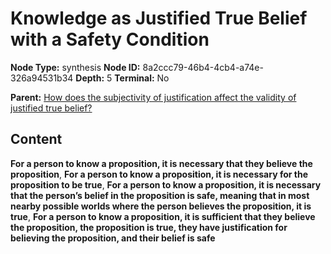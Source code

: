 # Knowledge as Justified True Belief with a Safety Condition

**Node Type:** synthesis
**Node ID:** 8a2ccc79-46b4-4cb4-a74e-326a94531b34
**Depth:** 5
**Terminal:** No

**Parent:** [How does the subjectivity of justification affect the validity of justified true belief?](how-does-the-subjectivity-of-justification-affect-the-validity-of-justified-true-belief-antithesis-d9f223e7-7762-4e05-970a-a30b211e78a3.md)

## Content

**For a person to know a proposition, it is necessary that they believe the proposition**, **For a person to know a proposition, it is necessary for the proposition to be true**, **For a person to know a proposition, it is necessary that the person’s belief in the proposition is safe, meaning that in most nearby possible worlds where the person believes the proposition, it is true**, **For a person to know a proposition, it is sufficient that they believe the proposition, the proposition is true, they have justification for believing the proposition, and their belief is safe**
